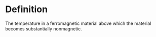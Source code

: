# Definition

The temperature in a ferromagnetic material above which the material
becomes substantially nonmagnetic.
